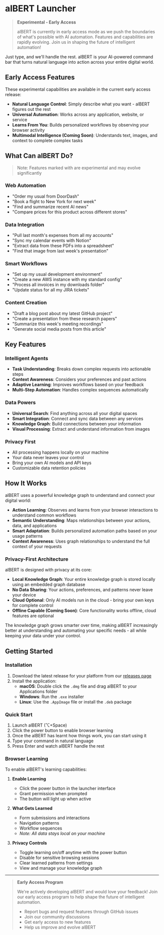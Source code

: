 # alBERT Launcher

> **Experimental - Early Access**
> 
> alBERT is currently in early access mode as we push the boundaries of what's possible with AI automation. Features and capabilities are rapidly evolving. Join us in shaping the future of intelligent automation!

Just type, and we'll handle the rest. alBERT is your AI-powered command bar that turns natural language into action across your entire digital world.

## Early Access Features

These experimental capabilities are available in the current early access release:

- **Natural Language Control**: Simply describe what you want - alBERT figures out the rest
- **Universal Automation**: Works across any application, website, or service
- **Learns From You**: Builds personalized workflows by observing your browser activity
- **Multimodal Intelligence (Coming Soon)**: Understands text, images, and context to complete complex tasks

## What Can alBERT Do?

> Note: Features marked with are experimental and may evolve significantly

### Web Automation 
- "Order my usual from DoorDash"
- "Book a flight to New York for next week"
- "Find and summarize recent AI news"
- "Compare prices for this product across different stores"

### Data Integration 
- "Pull last month's expenses from all my accounts"
- "Sync my calendar events with Notion"
- "Extract data from these PDFs into a spreadsheet"
- "Find that image from last week's presentation"

### Smart Workflows 
- "Set up my usual development environment"
- "Create a new AWS instance with my standard config"
- "Process all invoices in my downloads folder"
- "Update status for all my JIRA tickets"

### Content Creation 
- "Draft a blog post about my latest GitHub project"
- "Create a presentation from these research papers"
- "Summarize this week's meeting recordings"
- "Generate social media posts from this article"

## Key Features

### Intelligent Agents 
- **Task Understanding**: Breaks down complex requests into actionable steps
- **Context Awareness**: Considers your preferences and past actions
- **Adaptive Learning**: Improves workflows based on your feedback
- **Multi-Step Automation**: Handles complex sequences automatically

### Data Powers 
- **Universal Search**: Find anything across all your digital spaces
- **Smart Integration**: Connect and sync data between any services
- **Knowledge Graph**: Build connections between your information
- **Visual Processing**: Extract and understand information from images

### Privacy First
- All processing happens locally on your machine
- Your data never leaves your control
- Bring your own AI models and API keys
- Customizable data retention policies

## How It Works

alBERT uses a powerful knowledge graph to understand and connect your digital world:

- **Action Learning**: Observes and learns from your browser interactions to understand common workflows
- **Semantic Understanding**: Maps relationships between your actions, data, and applications
- **Smart Adaptation**: Builds personalized automation paths based on your usage patterns
- **Context Awareness**: Uses graph relationships to understand the full context of your requests

### Privacy-First Architecture

alBERT is designed with privacy at its core:

- **Local Knowledge Graph**: Your entire knowledge graph is stored locally using an embedded graph database
- **No Data Sharing**: Your actions, preferences, and patterns never leave your device
- **Cloud Optional**: Only AI models run in the cloud - bring your own keys for complete control
- **Offline Capable (Coming Soon)**: Core functionality works offline, cloud features are optional

The knowledge graph grows smarter over time, making alBERT increasingly better at understanding and automating your specific needs - all while keeping your data under your control.

## Getting Started

### Installation

1. Download the latest release for your platform from our [releases page](https://github.com/lekt9/alBERT-app/releases)
2. Install the application:
   - **macOS**: Double click the `.dmg` file and drag alBERT to your Applications folder
   - **Windows**: Run the `.exe` installer
   - **Linux**: Use the `.AppImage` file or install the `.deb` package

### Quick Start

1. Launch alBERT (⌥+Space)
2. Click the power button to enable browser learning
3. Once the alBERT has learnt how things work, you can start using it
4. Type your command in natural language
5. Press Enter and watch alBERT handle the rest

### Browser Learning

To enable alBERT's learning capabilities:

1. **Enable Learning**
   - Click the power button in the launcher interface
   - Grant permission when prompted
   - The button will light up when active

2. **What Gets Learned**
   - Form submissions and interactions
   - Navigation patterns
   - Workflow sequences
   - *Note: All data stays local on your machine*

3. **Privacy Controls**
   - Toggle learning on/off anytime with the power button
   - Disable for sensitive browsing sessions
   - Clear learned patterns from settings
   - View and manage your knowledge graph

---

> **Early Access Program**
> 
> We're actively developing alBERT and would love your feedback! Join our early access program to help shape the future of intelligent automation.
> 
> - Report bugs and request features through GitHub issues
> - Join our community discussions
> - Get early access to new features
> - Help us improve and evolve alBERT
